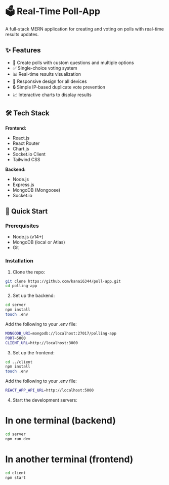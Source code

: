 # 🗳️ Real-Time Poll-App

A full-stack MERN application for creating and voting on polls with real-time results updates.

## ✨ Features

- 📝 Create polls with custom questions and multiple options
- ✅ Single-choice voting system
- 📊 Real-time results visualization
- 📱 Responsive design for all devices
- 🔒 Simple IP-based duplicate vote prevention
- 📈 Interactive charts to display results

## 🛠️ Tech Stack

**Frontend:**
- React.js
- React Router
- Chart.js
- Socket.io Client
- Tailwind CSS

**Backend:**
- Node.js
- Express.js
- MongoDB (Mongoose)
- Socket.io

## 🚀 Quick Start

### Prerequisites
- Node.js (v14+)
- MongoDB (local or Atlas)
- Git

### Installation

1. Clone the repo:
```bash
git clone https://github.com/kanai6344/poll-app.git
cd polling-app
```

2. Set up the backend:

```bash
cd server
npm install
touch .env
```
Add the following to your .env file:

```bash
MONGODB_URI=mongodb://localhost:27017/polling-app
PORT=5000
CLIENT_URL=http://localhost:3000
```
3. Set up the frontend:

```bash
cd ../client
npm install
touch .env
```

Add the following to your .env file:

```bash
REACT_APP_API_URL=http://localhost:5000
```
4. Start the development servers:

# In one terminal (backend)
```bash
cd server
npm run dev
```

# In another terminal (frontend)
```bash
cd client
npm start
